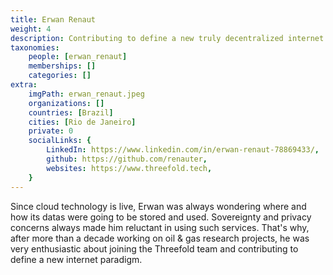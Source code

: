 ```yaml
---
title: Erwan Renaut
weight: 4
description: Contributing to define a new truly decentralized internet where you are not the product.
taxonomies:
    people: [erwan_renaut]
    memberships: []
    categories: []
extra:
    imgPath: erwan_renaut.jpeg
    organizations: []
    countries: [Brazil]
    cities: [Rio de Janeiro]
    private: 0
    socialLinks: {
        LinkedIn: https://www.linkedin.com/in/erwan-renaut-78869433/,
        github: https://github.com/renauter,
        websites: https://www.threefold.tech,
    }
---
```


Since cloud technology is live, Erwan was always wondering where and how its datas were going to be stored and used. Sovereignty and privacy concerns always made him reluctant in using such services. That's why, after more than a decade working on oil & gas research projects, he was very enthusiastic about joining the Threefold team and contributing to define a new internet paradigm.
